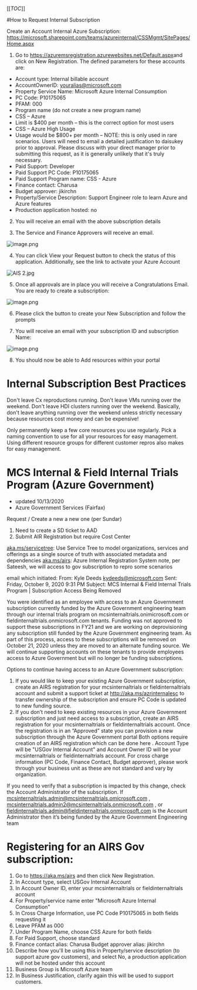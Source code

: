 [[_TOC_]]

#How to Request Internal Subscription

Create an Account Internal Azure Subscription: https://microsoft.sharepoint.com/teams/azureinternal/CSSMgmt/SitePages/Home.aspx 
1. Go to https://azuremsregistration.azurewebsites.net/Default.aspx​ and click on New Registration. The defined parameters for these accounts are:

- Account type: Internal billable account
- AccountOwnerID: youralias@microsoft.com
- Property Service Name: Microsoft Azure Internal Consumption
- PC Code: P10175065
- PFAM: 000
- Program name (do not create a new program name)
- CSS – Azure
- Limit is $400 per month – this is the correct option for most users
- CSS – Azure High Usage
- Usage would be $800+ per month – NOTE: this is only used in rare scenarios. Users will need to email a detailed justification to daisukey prior to approval. Please discuss with your direct manager prior to submitting this request, as it is generally unlikely that it's truly necessary.
- Paid Support: Developer
- Paid Support PC Code: P10175065
- Paid Support Program name: CSS - Azure
- Finance contact: Charusa
- Budget approver: jikirchn​
- Property/Service Description: Support Engineer role to learn Azure and Azure features  
- Production application hosted: no


2. You will receive an email with the above subscription details
 

3. The Service and Finance Approvers will receive an email.



![image.png](/.attachments/image-f8b192b0-1a1c-4799-8bfe-dc6270fac713.png)
 

4. You can click View your Request button to check the status of this application. Additionally, see the link to activate your Azure Account


![AIS 2.jpg](/.attachments/AIS%202-cdb2203d-801f-4605-990b-0d720ab6bb3a.jpg)


5. Once all approvals are in place you will receive a Congratulations Email. You are ready to create a subscription:



![image.png](/.attachments/image-00b17e7a-b934-4ef9-b13d-d51be1dbcf8c.png)

6. Please click the button to create your New Subscription and follow the prompts
 

7. You will receive an email with your subscription ID and subscription Name: 

![image.png](/.attachments/image-37327d1a-ea50-4e7d-9d1c-9414425e68fd.png)

8. You should now be able to Add resources within your portal  

# Internal Subscription Best Practices

Don't leave Cx reproductions running.
Don't leave VMs running over the weekend.
Don't leave HDI clusters running over the weekend.
Basically, don't leave anything running over the weekend unless strictly necessary because resources cost money and can be expensive!


Only permanently keep a few core resources you use regularly.
Pick a naming convention to use for all your resources for easy management.
Using different resource groups for different customer repros also makes for easy management.

# MCS Internal & Field Internal Trials Program (Azure Government) 
- updated 10/13/2020
- Azure Government Services (Fairfax)

Request / Create a new a new one (per Sundar)
1.	Need to create a SD ticket to AAD
2.	Submit AIR Registration but require Cost Center

[aka.ms/servicetree](http://aka.ms/servicetree): Use Service Tree to model organizations, services and offerings as a single source of truth with associated metadata and dependencies
[aka.ms/airs](http://aka.ms/airs):  Azure Internal Registration System
note, per Sateesh, we will access to gov subscription to repro some scenarios

email which initiated: 
From: Kyle Deeds <kydeeds@microsoft.com> 
Sent: Friday, October 9, 2020 9:31 PM
Subject: MCS Internal & Field Internal Trials Program | Subscription Access Being Removed

You were identified as an employee with access to an Azure Government subscription currently funded by the Azure Government engineering team through our internal trials program on mcsinternaltrials.onimicrosoft.com or fieldinternaltrials.onmicrosoft.com tenants. Funding was not approved to support these subscriptions in FY21 and we are working on deprovisioning any subscription still funded by the Azure Government engineering team. As part of this process, access to these subscriptions will be removed on October 21, 2020 unless they are moved to an alternate funding source.  We will continue supporting accounts on these tenants to provide employees access to Azure Government but will no longer be funding subscriptions.

Options to continue having access to an Azure Government subscription:
1.	If you would like to keep your existing Azure Government subscription, create an AIRS registration for your mcsinternaltrials or fieldinternaltrials account and submit a support ticket at http://aka.ms/azrinternalesc to transfer ownership of the subscription and ensure PC Code is updated to new funding source.
2.	If you don’t need to keep existing resources in your Azure Government subscription and just need access to a subscription, create an AIRS registration for your mcsinternaltrials or fieldinternaltrials account. Once the registration is in an “Approved” state you can provision a new subscription through the Azure Government portal
Both options require creation of an AIRS registration which can be done here . Account Type will be "USGov Internal Account" and Account Owner ID will be your mcsinternaltrials or fieldinternaltrials account. For cross charge information (PC Code, Finance Contact, Budget approver), please work through your business unit as these are not standard and vary by organization.

If you need to verify that a subscription is impacted by this change, check the Account Administrator of the subscription. If mcsinternaltrials.admin@mcsinternaltrials.omicrosoft.com , mcsinternaltrials.admin2@mcsinternaltrials.onmicrosoft.com , or fieldinternaltrials.admin@fieldinternaltrials.onmicrosoft.com is the Account Administrator then it’s being funded by the Azure Government Engineering team

# Registering for an AIRS Gov subscription:
1. Go to https://aka.ms/airs and then click New Registration.
2. In Account type, select USGov Internal Account
3. In Account Owner ID, enter your mcsinternaltrials or fieldinternaltrials account
4. For Property/service name enter "Microsoft Azure Internal Consumption"
5. In Cross Charge Information, use PC Code P10175065 in both fields requesting it
6. Leave PFAM as 000
7. Under Program Name, choose CSS Azure for both fields
8. For Paid Support, choose standard
9. Finance contact alias: Charusa Budget approver alias: jikirchn
10. Describe how you'll be using this in Property/service description (to support azure gov customers), and select No, a production application will not be hosted under this account
11. Business Group is Microsoft Azure team
12. In Business Justification, clarify again this will be used to support customers.